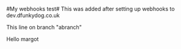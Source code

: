 #My webhooks test#
This was added after setting up webhooks to dev.dfunkydog.co.uk

This line on branch "abranch"

Hello margot

